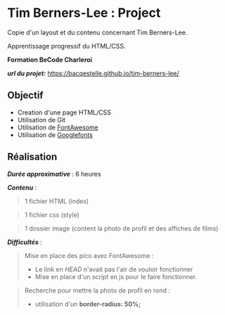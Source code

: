 # Tim Berners-Lee : Project

Copie d'un layout et du contenu concernant Tim Berners-Lee.

Apprentissage progressif du HTML/CSS.

**Formation BeCode Charleroi**

___url du projet:___ https://bacqestelle.github.io/tim-berners-lee/

## Objectif
  - Creation d'une page HTML/CSS
  - Utilisation de Git
  - Utilisation de [FontAwesome]
  - Utilisation de [Googlefonts]

## Réalisation

___Durée approximative___ : 6 heures

___Contenu___ :
> 1 fichier HTML (index)

> 1 fichier css (style)

> 1 dossier image (content la photo de profil et des affiches de films)


___Difficultés___ :

> Mise en place des pico avec FontAwesome :
> * Le link en *HEAD* n'avait pas l'air de vouloir fonctionner
> * Mise en place d'un script en js pour le faire fonctionner.

> Recherche pour mettre la photo de profil en rond :
> * utilisation d'un __border-radius: 50%;__


[fontawesome]: <https://fontawesome.com/>
[googlefonts]: <https://fonts.google.com/>
